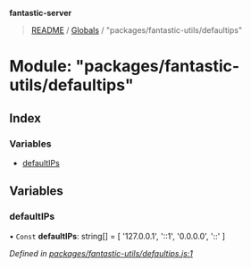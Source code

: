 **fantastic-server**

> [README](../README.md) / [Globals](../globals.md) / "packages/fantastic-utils/defaultips"

# Module: "packages/fantastic-utils/defaultips"

## Index

### Variables

* [defaultIPs](_packages_fantastic_utils_defaultips_.md#defaultips)

## Variables

### defaultIPs

• `Const` **defaultIPs**: string[] = [ '127.0.0.1', '::1', '0.0.0.0', '::' ]

*Defined in [packages/fantastic-utils/defaultips.js:1](https://github.com/besimorhino/project-fantastic/blob/af5d0de/packages/fantastic-utils/defaultips.js#L1)*
